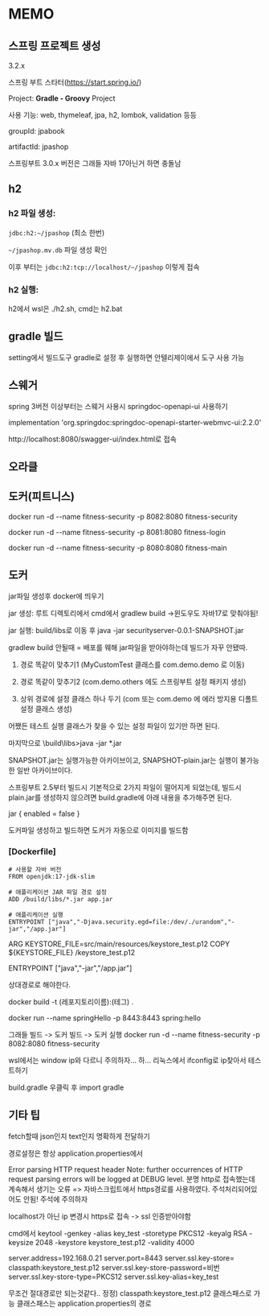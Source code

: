 # MEMO 

## 스프링 프로젝트 생성

3.2.x

스프링 부트 스타터(https://start.spring.io/)

Project: **Gradle - Groovy** Project

사용 기능: web, thymeleaf, jpa, h2, lombok, validation 등등

groupId: jpabook

artifactId: jpashop

스프링부트 3.0.x 버전은 그래들 자바 17아닌거 하면 충돌남


## h2
### h2 파일 생성:

`jdbc:h2:~/jpashop` (최소 한번)

`~/jpashop.mv.db` 파일 생성 확인

이후 부터는 `jdbc:h2:tcp://localhost/~/jpashop` 이렇게 접속

### h2 실행: 

h2에서 wsl은 ./h2.sh, cmd는 h2.bat


## gradle 빌드
setting에서 빌드도구 gradle로 설정 후 실행하면 안텔리제이에서 도구 사용 가능 


## 스웨거
spring 3버전 이상부터는 스웨거 사용시  springdoc-openapi-ui 사용하기

implementation 'org.springdoc:springdoc-openapi-starter-webmvc-ui:2.2.0'

http://localhost:8080/swagger-ui/index.html로 접속


## 오라클


## 도커(피트니스)
docker run -d --name fitness-security -p 8082:8080 fitness-security

docker run -d --name fitness-security -p 8081:8080 fitness-login

docker run -d --name fitness-security -p 8080:8080 fitness-main

## 도커
jar파일 생성후 docker에 띄우기

jar 생성: 루트 디렉토리에서 cmd에서 gradlew build ->윈도우도 자바17로 맞춰야됨!

jar 실행: build/libs로 이동 후 java -jar securityserver-0.0.1-SNAPSHOT.jar


gradlew build 안될때 = 배포를 웨해 jar파일을 받아야하는데 빌드가 자꾸 안됐따.

1. 경로 똑같이 맞추기1 (MyCustomTest 클래스를 com.demo.demo 로 이동)

2. 경로 똑같이 맞추기2 (com.demo.others 에도 스프링부트 설정 패키지 생성)

3. 상위 경로에 설정 클래스 하나 두기 (com 또는 com.demo 에 에러 방지용 디폴트 설정 클래스 생성)

어쨌든 테스트 실행 클래스가 찾을 수 있는 설정 파일이 있기만 하면 된다.

마지막으로 \build\libs>java -jar *.jar

SNAPSHOT.jar는 실행가능한 아카이브이고, SNAPSHOT-plain.jar는 실행이 불가능한 일반 아카이브이다.

스프링부트 2.5부터 빌드시 기본적으로 2가지 파일이 떨어지게 되었는데, 빌드시 plain.jar를 생성하지 않으려면 build.gradle에 아래 내용을 추가해주면 된다.

  jar {
      enabled = false
  }




도커파일 생성하고 빌드하면 도커가 자동으로 이미지를 빌드함

### [Dockerfile]
```
# 사용할 자바 버전
FROM openjdk:17-jdk-slim

# 애플리케이션 JAR 파일 경로 설정
ADD /build/libs/*.jar app.jar

# 애플리케이션 실행
ENTRYPOINT ["java","-Djava.security.egd=file:/dev/./urandom","-jar","/app.jar"]
```

ARG KEYSTORE_FILE=src/main/resources/keystore_test.p12
COPY ${KEYSTORE_FILE} /keystore_test.p12

ENTRYPOINT ["java","-jar","/app.jar"]


상대경로로 해야한다.

docker build -t (레포지토리이름):(테그) .

docker run --name springHello -p 8443:8443 spring:hello



그래들 빌드 -> 도커 빌드 -> 도커 실행
docker run -d --name fitness-security -p 8082:8080 fitness-security

wsl에서는 window ip와 다르니 주의하자... 하... 리눅스에서 ifconfig로 ip찾아서 테스트하기

build.gradle 우클릭 후 import gradle


## 기타 팁
fetch할때 json인지 text인지 명확하게 전달하기


경로설정은 항상 application.properties에서

Error parsing HTTP request header Note: further occurrences of HTTP request parsing errors will be logged at DEBUG level.
분명 http로 접속했는데 계속해서 생기는 오류 => 자바스크립트에서 https경로를 사용하였다. 주석처리되어있어도 안됨! 주석에 주의하자

localhost가 아닌 ip 변경시 https로 접속 -> ssl 인증받아야함

cmd에서 
keytool -genkey -alias key_test -storetype PKCS12 -keyalg RSA -keysize 2048 -keystore keystore_test.p12 -validity 4000

server.address=192.168.0.21
server.port=8443
server.ssl.key-store= classpath:keystore_test.p12
server.ssl.key-store-password=비번
server.ssl.key-store-type=PKCS12
server.ssl.key-alias=key_test

무조건 절대경로만 되는것같다.. 정정) classpath:keystore_test.p12 클래스패스로 가능 클래스패스는 application.properties의 경로



